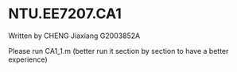 # NTU.EE7207.CA1
Written by CHENG Jiaxiang G2003852A

Please run CA1_1.m (better run it section by section to have a better experience)
